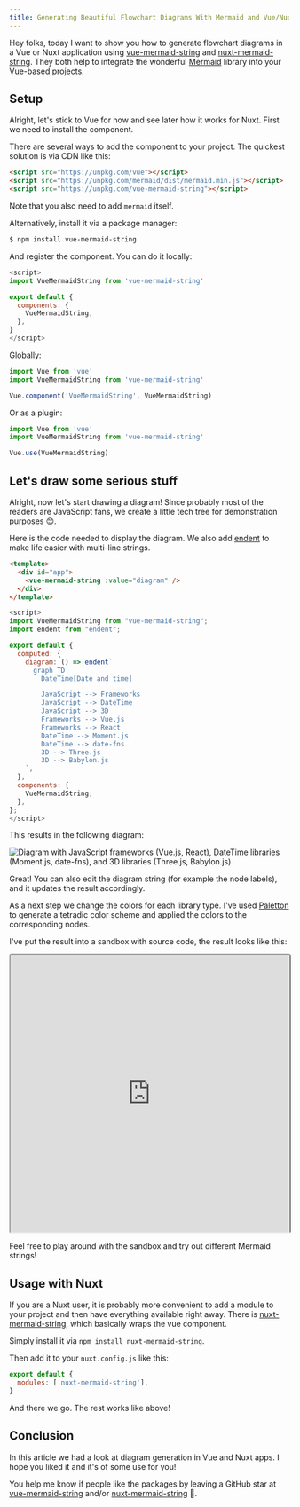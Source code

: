 ```yaml
---
title: Generating Beautiful Flowchart Diagrams With Mermaid and Vue/Nuxt
---
```


Hey folks, today I want to show you how to generate flowchart diagrams in a Vue or Nuxt application using [vue-mermaid-string](https://github.com/dword-design/vue-mermaid-string) and [nuxt-mermaid-string](https://github.com/dword-design/nuxt-mermaid-string). They both help to integrate the wonderful [Mermaid](https://mermaid-js.github.io/) library into your Vue-based projects.

<!--more-->

## Setup

Alright, let's stick to Vue for now and see later how it works for Nuxt. First we need to install the component.

There are several ways to add the component to your project. The quickest solution is via CDN like this:

```html
<script src="https://unpkg.com/vue"></script>
<script src="https://unpkg.com/mermaid/dist/mermaid.min.js"></script>
<script src="https://unpkg.com/vue-mermaid-string"></script>
```

Note that you also need to add `mermaid` itself.

Alternatively, install it via a package manager:

```bash
$ npm install vue-mermaid-string
```

And register the component. You can do it locally:

```js
<script>
import VueMermaidString from 'vue-mermaid-string'

export default {
  components: {
    VueMermaidString,
  },
}
</script>
```

Globally:

```js
import Vue from 'vue'
import VueMermaidString from 'vue-mermaid-string'

Vue.component('VueMermaidString', VueMermaidString)
```

Or as a plugin:

```js
import Vue from 'vue'
import VueMermaidString from 'vue-mermaid-string'

Vue.use(VueMermaidString)
```

## Let's draw some serious stuff

Alright, now let's start drawing a diagram! Since probably most of the readers are JavaScript fans, we create a little tech tree for demonstration purposes 😊.

Here is the code needed to display the diagram. We also add [endent](https://github.com/indentjs/endent) to make life easier with multi-line strings.

```html
<template>
  <div id="app">
    <vue-mermaid-string :value="diagram" />
  </div>
</template>
```

```js
<script>
import VueMermaidString from "vue-mermaid-string";
import endent from "endent";

export default {
  computed: {
    diagram: () => endent`
      graph TD
        DateTime[Date and time]

        JavaScript --> Frameworks
        JavaScript --> DateTime
        JavaScript --> 3D
        Frameworks --> Vue.js
        Frameworks --> React
        DateTime --> Moment.js
        DateTime --> date-fns
        3D --> Three.js
        3D --> Babylon.js
    `,
  },
  components: {
    VueMermaidString,
  },
};
</script>
```

This results in the following diagram:

![Diagram with JavaScript frameworks (Vue.js, React), DateTime libraries (Moment.js, date-fns), and 3D libraries (Three.js, Babylon.js)](/blog/generating-beautiful-flowchart-diagrams-with-mermaid-and-vue-nuxt/normal.png)

Great! You can also edit the diagram string (for example the node labels), and it updates the result accordingly.

As a next step we change the colors for each library type. I've used [Paletton](https://www.paletton.com/#uid=73+1p0k2O++00++00++7n++be+Z) to generate a tetradic color scheme and applied the colors to the corresponding nodes. 

I've put the result into a sandbox with source code, the result looks like this:

<p>
  <iframe src="https://codesandbox.io/embed/demo-vue-mermaid-string-e2sp4?codemirror=1&fontsize=14&hidenavigation=1&theme=dark&view=preview"
    style="width:100%; height:500px; border-right:1px solid #000; border-radius: 4px; overflow:hidden;"
    title="demo-vue-mermaid-string"
    allow="accelerometer; ambient-light-sensor; camera; encrypted-media; geolocation; gyroscope; hid; microphone; midi; payment; usb; vr; xr-spatial-tracking"
    sandbox="allow-forms allow-modals allow-popups allow-presentation allow-same-origin allow-scripts"
  >
  </iframe>
</p>

Feel free to play around with the sandbox and try out different Mermaid strings!

## Usage with Nuxt

If you are a Nuxt user, it is probably more convenient to add a module to your project and then have everything available right away. There is [nuxt-mermaid-string](https://github.com/dword-design/nuxt-mermaid-string), which basically wraps the vue component.

Simply install it via `npm install nuxt-mermaid-string`.

Then add it to your `nuxt.config.js` like this:

```js
export default {
  modules: ['nuxt-mermaid-string'],
}
```

And there we go. The rest works like above!

## Conclusion

In this article we had a look at diagram generation in Vue and Nuxt apps. I hope you liked it and it's of some use for you!

You help me know if people like the packages by leaving a GitHub star at [vue-mermaid-string](https://github.com/dword-design/vue-mermaid-string) and/or [nuxt-mermaid-string](https://github.com/dword-design/vue-mermaid-string) 🌟.
